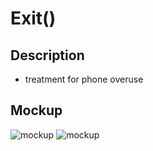 # Exit()

## Description 
- treatment for phone overuse 

## Mockup 
<img src='https://imgur.com/P0Sqt0V.jpg' title='mockup' width='' alt='mockup' />
<img src='https://imgur.com/a/QoYjQwP.jpg' title='mockup' width='' alt='mockup' />

